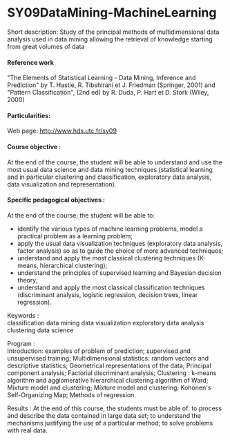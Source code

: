 # SY09DataMining-MachineLearning
Short description: Study of the principal methods of multidimensional data analysis used in data mining allowing the retrieval of knowledge starting from great volumes of data

#### Reference work 
"The Elements of Statistical Learning - Data Mining, Inference and Prediction" by T. Hastie, R. Tibshirani et J. Friedman (Springer, 2001) and "Pattern Classification", (2nd ed) by R. Duda, P. Hart et D. Stork (Wiley, 2000)

#### Particularities:	

Web page: http://www.hds.utc.fr/sy09

#### Course objective :	

At the end of the course, the student will be able to understand and use the most usual data science and data mining techniques (statistical learning and in particular clustering and classification, exploratory data analysis, data visualization and representation).

#### Specific pedagogical objectives :	
At the end of the course, the student will be able to:
- identify the various types of machine learning problems, model a practical problem as a learning problem; 
- apply the usual data visualization techniques (exploratory data analysis, factor analysis) so as to guide the choice of more advanced techniques; 
- understand and apply the most classical clustering techniques (K-means, hierarchical clustering); 
- understand the principles of supervised learning and Bayesian decision theory; 
- understand and apply the most classical classification techniques (discriminant analysis, logistic regression, decision trees, linear regression).

Keywords :	
classification
data mining
data visualization
exploratory data analysis
clustering
data science

Program :	
Introduction: examples of problem of prediction; supervised and unsupervised training; Multidimensional statistics: random vectors and descriptive statistics; Geometrical representations of the data; Principal component analysis; Factorial discriminant analysis; Clustering : k-means algorithm and agglomerative hierarchical clustering algorithm of Ward; Mixture model and clustering; Mixture model and clustering; Kohonen's Self-Organizing Map; Methods of regression.

Results :	At the end of this course, the students must be able of: to process and describe the data contained in large data set; to understand the mechanisms justifying the use of a particular method; to solve problems with real data.
